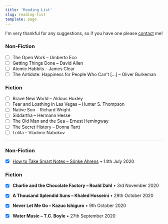 ```yaml
---
title: 'Reading List'
slug: reading-list
template: page
---
```


I'm very thankful for any suggestions, so if you have one please [contact](/contact/) me!

### Non-Fiction

- [ ] The Open Work – Umberto Eco
- [ ] Getting Things Done – David Allen
- [ ] Atomic Habbits – James Clear
- [ ] The Antidote: Happiness for People Who Can't [...] – Oliver Burkeman

### Fiction

- [ ] Brave New World – Aldous Huxley
- [ ] Fear and Loathing in Las Vegas – Hunter S. Thompson
- [ ] Native Son – Richard Wright
- [ ] Siddartha – Hermann Hesse
- [ ] The Old Man and the Sea – Ernest Hemingway
- [ ] The Secret History – Donna Tartt
- [ ] Lolita – Vladimir Nabokov

---

### Non-Fiction

- [x] [How to Take Smart Notes – Sönke Ahrens](/how-to-take-smart-notes-live) • 14th July 2020

### Fiction

- [x] **Charlie and the Chocolate Factory – Roald Dahl** • 3rd November 2020
- [x] **A Thousand Splendid Suns – Khaled Hosseini** • 29th October 2020
- [x] **Never Let Me Go – Kazuo Ishiguro** • 9th October 2020
- [x] **Water Music – T.C. Boyle** • 27th September 2020


